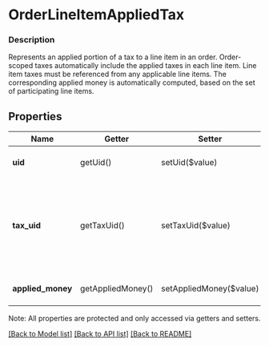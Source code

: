 # OrderLineItemAppliedTax

### Description

Represents an applied portion of a tax to a line item in an order.  Order-scoped taxes automatically include the applied taxes in each line item. Line item taxes must be referenced from any applicable line items. The corresponding applied money is automatically computed, based on the set of participating line items.

## Properties
Name | Getter | Setter | Type | Description | Notes
------------ | ------------- | ------------- | ------------- | ------------- | -------------
**uid** | getUid() | setUid($value) | **string** | Unique ID that identifies the applied tax only within this order. | [optional] 
**tax_uid** | getTaxUid() | setTaxUid($value) | **string** | The &#x60;uid&#x60; of the tax for which this applied tax represents.  Must reference a tax present in the &#x60;order.taxes&#x60; field.  This field is immutable. To change which taxes apply to a line item, delete and add new &#x60;OrderLineItemAppliedTax&#x60;s. | 
**applied_money** | getAppliedMoney() | setAppliedMoney($value) | [**\SquareConnect\Model\Money**](Money.md) | The amount of money applied by the tax to the line item. | [optional] 

Note: All properties are protected and only accessed via getters and setters.

[[Back to Model list]](../../README.md#documentation-for-models) [[Back to API list]](../../README.md#documentation-for-api-endpoints) [[Back to README]](../../README.md)

